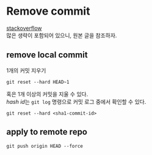 # Remove commit

[stackoverflow](https://stackoverflow.com/questions/1338728/delete-commits-from-a-branch-in-git)  
많은 생략이 포함되어 있으니, 원본 글을 참조하자.   

## remove local commit

1개의 커밋 지우기

```shell
git reset --hard HEAD~1
```

혹은 1개 이상의 커밋을 지울 수 있다.  
*hash id*는 `git log` 명령으로 커밋 로그 중에서 확인할 수 있다.  

```shell
git reset --hard <sha1-commit-id>
```

## apply to remote repo

```shell
git push origin HEAD --force
```


